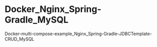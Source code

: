 # Docker_Nginx_Spring-Gradle_MySQL
Docker-multi-compose-example_Nginx_Spring-Gradle-JDBCTemplate-CRUD_MySQL
